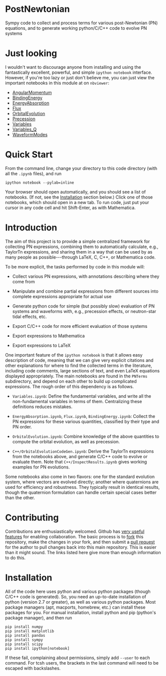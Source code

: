 PostNewtonian
=============

Sympy code to collect and process terms for various post-Newtonian
(PN) equations, and to generate working python/C/C++ code to evolve PN
systems


Just looking
============

I wouldn't want to discourage anyone from installing and using the
fantastically excellent, powerful, and simple `ipython notebook`
interface.  However, if you're too lazy or just don't believe me, you
can just view the important notebooks in this module at on `nbviewer`:

  * [AngularMomentum](http://nbviewer.ipython.org/github/MOBle/postnewtonian/blob/master/PNTerms/AngularMomentum.ipynb)
  * [BindingEnergy](http://nbviewer.ipython.org/github/MOBle/postnewtonian/blob/master/PNTerms/BindingEnergy.ipynb)
  * [EnergyAbsorption](http://nbviewer.ipython.org/github/MOBle/postnewtonian/blob/master/PNTerms/EnergyAbsorption.ipynb)
  * [Flux](http://nbviewer.ipython.org/github/MOBle/postnewtonian/blob/master/PNTerms/Flux.ipynb)
  * [OrbitalEvolution](http://nbviewer.ipython.org/github/MOBle/postnewtonian/blob/master/PNTerms/OrbitalEvolution.ipynb)
  * [Precession](http://nbviewer.ipython.org/github/MOBle/postnewtonian/blob/master/PNTerms/Precession.ipynb)
  * [Variables](http://nbviewer.ipython.org/github/MOBle/postnewtonian/blob/master/PNTerms/Variables.ipynb)
  * [Variables_Q](http://nbviewer.ipython.org/github/MOBle/postnewtonian/blob/master/PNTerms/Variables_Q.ipynb)
  * [WaveformModes](http://nbviewer.ipython.org/github/MOBle/postnewtonian/blob/master/PNTerms/WaveformModes.ipynb)


Quick Start
===========

From the command line, change your directory to this code directory
(with all the `.ipynb` files), and run

    ipython notebook --pylab=inline

Your browser should open automatically, and you should see a list of
notebooks.  (If not, see the [Installation](#Installation) section
below.)  Click one of those notebooks, which should open in a new tab.
To run code, just put your cursor in any code cell and hit
Shift-Enter, as with Mathematica.

Introduction
============

The aim of this project is to provide a simple centralized framework
for collecting PN expressions, combining them to automatically
calculate, e.g., TaylorTn expressions, and sharing them in a way that
can be used by as many people as possible---through LaTeX, C, C++, or
Mathematica code.

To be more explicit, the tasks performed by code in this module will:

- Collect various PN expressions, with annotations describing where
  they come from

- Manipulate and combine partial expressions from different sources
  into complete expressions appropriate for actual use

- Generate python code for simple (but possibly slow) evaluation of PN
  systems and waveforms with, e.g., precession effects, or
  neutron-star tidal effects, etc.

- Export C/C++ code for more efficient evaluation of those systems

- Export expressions to Mathematica

- Export expressions to LaTeX

One important feature of the `ipython notebook` is that it allows easy
description of code, meaning that we can give very explicit citations
and other explanations for where to find the collected terms in the
literature, including code comments, large sections of text, and even
LaTeX equations displayed appropriately.  The main notebooks are found
in the `PNTerms` subdirectory, and depend on each other to build up
complicated expressions.  The rough order of this dependency is as
follows.

- `Variables.ipynb`: Define the fundamental variables, and write all
  the non-fundamental variables in terms of them.  Centralizing these
  definitions reduces mistakes.

- `EnergyAbsorption.ipynb`, `Flux.ipynb`, `BindingEnergy.ipynb`:
  Collect the PN expressions for these various quantities, classified
  by their type and PN order.

- `OrbitalEvolution.ipynb`: Combine knowledge of the above quantities
  to compute the orbital evolution, as well as precession.

- `C++/OrbitalEvolutionCodeGen.ipynb`: Derive the TaylorTn expressions from the
  notebooks above, and generate C/C++ code to evolve or evaluate them.
  Note that `C++/InspectResults.ipynb` gives working examples for PN
  evolutions.

Some notebooks also come in two flavors: one for the standard
evolution system, where vectors are evolved directly; another where
quaternions are used for efficiency and robustness.  They typically
result in identical results, though the quaternion formulation can
handle certain special cases better than the other.


Contributing
============

Contributions are enthusiastically welcomed.  Github has [very useful
features](https://help.github.com/articles/be-social) for enabling
collaboration.  The basic process is to
[fork](https://help.github.com/articles/fork-a-repo) this repository,
make the changes in your fork, and then submit a [pull
request](https://help.github.com/articles/using-pull-requests) for the
author to pull changes back into this main repository.  This is easier
than it might sound.  The links listed here give more than enough
information to do this.


Installation
============

All of the code here uses python and various python packages (though
C/C++ code is generated).  So, you need an up-to-date installation of
python (version 2.7 or greater), as well as various python packages.
Most package managers (apt, macports, homebrew, etc.) can install
these packages for you.  For manual installation, install python and
pip (python's package manager), and then run

```Shell
pip install numpy
pip install matplotlib
pip install pandas
pip install sympy
pip install scipy
pip install ipython[notebook]
```

If these fail, complaining about permissions, simply add `--user` to
each command.  For tcsh users, the brackets in the last command will
need to be escaped with backslashes.


